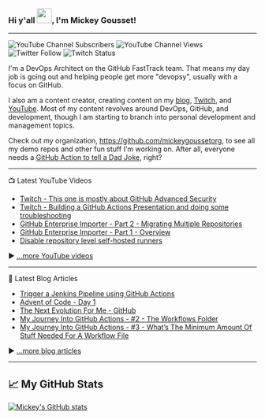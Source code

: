 ### Hi y'all <img src="https://raw.githubusercontent.com/MartinHeinz/MartinHeinz/master/wave.gif" width="30px">, I'm Mickey Gousset!

---

![YouTube Channel Subscribers](https://img.shields.io/youtube/channel/subscribers/UC33hrmkTMUkztwUJ8pasDDQ?label=YouTube%20Subscribers&style=social) 
![YouTube Channel Views](https://img.shields.io/youtube/channel/views/UC33hrmkTMUkztwUJ8pasDDQ?label=YouTube%20Views&style=social) 
![Twitter Follow](https://img.shields.io/twitter/follow/mickey_gousset?style=social) 
![Twitch Status](https://img.shields.io/twitch/status/mickeygousset?style=social)

I'm a DevOps Architect on the GitHub FastTrack team.  That means my day job is going out and helping people get more "devopsy", usually with a focus on GitHub.

I also am a content creator, creating content on my [blog](https://mickeygousset.com/), [Twitch](https://www.twitch.tv/mickeygousset), and [YouTube](https://youtube.com/mickeygousset).   Most of my content revolves around DevOps, GitHub, and development, though I am starting to branch into personal development and management topics.

Check out my organization, https://github.com/mickeygoussetorg, to see all my demo repos and other fun stuff I'm working on.  After all, everyone needs a [GitHub Action to tell a Dad Joke](https://github.com/mickeygoussetorg/get-a-dad-joke), right?

---

📺 Latest YouTube Videos

<!-- YOUTUBE-VIDEOS-LIST:START -->
- [Twitch - This one is mostly about GitHub Advanced Security](https://www.youtube.com/watch?v=N8YWq359Wus)
- [Twitch - Building a GitHub Actions Presentation and doing some troubleshooting](https://www.youtube.com/watch?v=YqQsu5a81xY)
- [GitHub Enterprise Importer - Part 2 - Migrating Multiple Repositories](https://www.youtube.com/watch?v=DTMnlWXnPes)
- [GitHub Enterprise Importer - Part 1 - Overview](https://www.youtube.com/watch?v=nM0WLbZAGos)
- [Disable repository level self-hosted runners](https://www.youtube.com/watch?v=U9P7CQ0WMQk)
<!-- YOUTUBE-VIDEOS-LIST:END -->


▶ [...more YouTube videos](https://www.youtube.com/channel/UC33hrmkTMUkztwUJ8pasDDQ?sub_confirmation=1)

---

📘 Latest Blog Articles

<!-- BLOG-POST-LIST:START -->
- [Trigger a Jenkins Pipeline using GitHub Actions](http://mickeygousset.com/blog/trigger-jenkins-pipeline-with-github-actions/)
- [Advent of Code - Day 1](http://mickeygousset.com/blog/advent-of-code-day01/)
- [The Next Evolution For Me - GitHub](http://mickeygousset.com/blog/the-next-evolution-for-me-github/)
- [My Journey Into GitHub Actions - #2 - The Workflows Folder](http://mickeygousset.com/blog/my-journey-into-github-actions-post-2-workflows-folder/)
- [My Journey Into GitHub Actions - #3 - What’s The Minimum Amount Of Stuff Needed For A Workflow File](http://mickeygousset.com/blog/my-journey-into-github-actions-post-3-the-minimum-needed-for-a-workflow/)
<!-- BLOG-POST-LIST:END -->

▶ [...more blog articles](https://mickeygousset.com)

---

## &#x1f4c8; My GitHub Stats

[![Mickey's GitHub stats](https://github-readme-stats.vercel.app/api?username=mickeygousset&theme=tokyonight)](https://github.com/anuraghazra/github-readme-stats)

<!--
**mickeygousset/mickeygousset** is a ✨ _special_ ✨ repository because its `README.md` (this file) appears on your GitHub profile.

Here are some ideas to get you started:

- 🔭 I’m currently working on ...
- 🌱 I’m currently learning ...
- 👯 I’m looking to collaborate on ...
- 🤔 I’m looking for help with ...
- 💬 Ask me about ...
- 📫 How to reach me: ...
- 😄 Pronouns: ...
- ⚡ Fun fact: ...
-->
